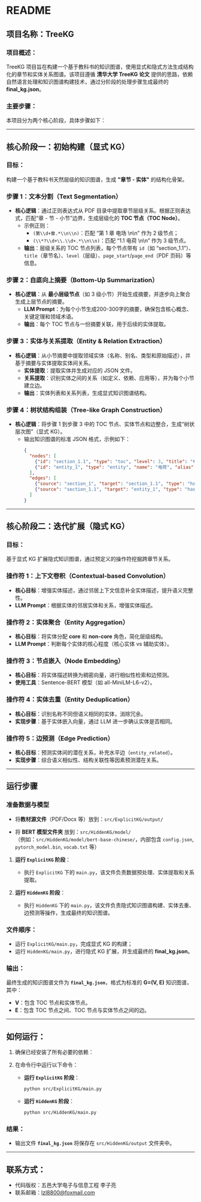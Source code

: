 # README

## 项目名称：TreeKG

### 项目概述：
TreeKG 项目旨在构建一个基于教科书的知识图谱，使用显式和隐式方法生成结构化的章节和实体关系图谱。该项目遵循 **清华大学 TreeKG 论文** 提供的思路，依赖自然语言处理和知识图谱构建技术，通过分阶段的处理步骤生成最终的 **final_kg.json**。

### 主要步骤：
本项目分为两个核心阶段，具体步骤如下：

---

## 核心阶段一：**初始构建（显式 KG）**

### 目标：
构建一个基于教科书天然层级的知识图谱，生成 **"章节 - 实体"** 的结构化骨架。

### 步骤 1：**文本分割（Text Segmentation）**
- **核心逻辑**：通过正则表达式从 PDF 目录中提取章节层级关系。根据正则表达式，匹配“章 - 节 - 小节”边界，生成层级化的 **TOC 节点（TOC Node）**。
  - 示例正则：
    - `(第\\d+章.*\\n\\n)`：匹配 “第 1 章 电场 \n\n” 作为 2 级节点；
    - `(\\*?\\d+\\.\\d+.*\\n\\n)`：匹配 “1.1 电荷 \n\n” 作为 3 级节点。
  - **输出**：层级关系的 TOC 节点列表，每个节点带有 `id`（如 “section_1.1”）、`title`（章节名）、`level`（层级）、`page_start`/`page_end`（PDF 页码）等信息。

### 步骤 2：**自底向上摘要（Bottom-Up Summarization）**
- **核心逻辑**：从 **最小层级节点**（如 3 级小节）开始生成摘要，并逐步向上聚合生成上层节点的摘要。
  - **LLM Prompt**：为每个小节生成200-300字的摘要，确保包含核心概念、关键定理和领域术语。
  - **输出**：每个 TOC 节点与一份摘要关联，用于后续的实体提取。

### 步骤 3：**实体与关系提取（Entity & Relation Extraction）**
- **核心逻辑**：从小节摘要中提取领域实体（名称、别名、类型和原始描述），并基于摘要与实体提取实体间关系。
  - **实体提取**：提取实体并生成对应的 JSON 文件。
  - **关系提取**：识别实体之间的关系（如定义、依赖、应用等），并为每个小节建立边。
  - **输出**：实体列表和关系列表，生成显式知识图谱结构。

### 步骤 4：**树状结构组装（Tree-like Graph Construction）**
- **核心逻辑**：将步骤 1 到步骤 3 中的 TOC 节点、实体节点和边整合，生成“树状层次图”（显式 KG）。
  - 输出知识图谱的标准 JSON 格式，示例如下：
    ```json
    {
      "nodes": [
        {"id": "section_1.1", "type": "toc", "level": 3, "title": "电荷", "summary": "..."},
        {"id": "entity_1", "type": "entity", "name": "电荷", "alias": [], "type": "物理概念", "description": "...", "section_id": "section_1.1", ...}
      ],
      "edges": [
        {"source": "section_1", "target": "section_1.1", "type": "has_subsection"},
        {"source": "section_1.1", "target": "entity_1", "type": "has_entity"}
      ]
    }
    ```

---

## 核心阶段二：**迭代扩展（隐式 KG）**

### 目标：
基于显式 KG 扩展隐式知识图谱，通过预定义的操作符挖掘跨章节关系。

### 操作符 1：**上下文卷积（Contextual-based Convolution）**
- **核心目标**：增强实体描述，通过邻居上下文信息补全实体描述，提升语义完整性。
- **LLM Prompt**：根据实体的邻居实体和关系，增强实体描述。

### 操作符 2：**实体聚合（Entity Aggregation）**
- **核心目标**：将实体分配 **core** 和 **non-core** 角色，简化层级结构。
- **LLM Prompt**：判断每个实体的核心程度（核心实体 vs 辅助实体）。

### 操作符 3：**节点嵌入（Node Embedding）**
- **核心目标**：将实体描述转换为稠密向量，进行相似性检索和边预测。
- **使用工具**：Sentence-BERT 模型（如 all-MiniLM-L6-v2）。

### 操作符 4：**实体去重（Entity Deduplication）**
- **核心目标**：识别名称不同但语义相同的实体，消除冗余。
- **实现步骤**：基于实体嵌入向量，通过 LLM 进一步确认实体是否相同。

### 操作符 5：**边预测（Edge Prediction）**
- **核心目标**：预测实体间的潜在关系，补充水平边（`entity_related`）。
- **实现步骤**：综合语义相似性、结构关联性等因素预测潜在关系。

---

## 运行步骤

### 准备数据与模型

- 将**教材源文件**（PDF/Docx 等）放到：`src/ExplicitKG/output/`
  
- 将 **BERT 模型文件夹** 放到：`src/HiddenKG/model/`  
  （例如：`src/HiddenKG/model/bert-base-chinese/`，内部包含 `config.json`, `pytorch_model.bin`, `vocab.txt` 等）

1. **运行 `ExplicitKG` 阶段**：
   - 执行 `ExplicitKG` 下的 `main.py`，该文件负责数据预处理、实体提取和关系提取。

2. **运行 `HiddenKG` 阶段**：
   - 执行 `HiddenKG` 下的 `main.py`，该文件负责隐式知识图谱构建、实体去重、边预测等操作，生成最终的知识图谱。

### 文件顺序：
- 运行 `ExplicitKG/main.py`，完成显式 KG 的构建；
- 运行 `HiddenKG/main.py`，进行隐式 KG 扩展，并生成最终的 **final_kg.json**。

### 输出：
最终生成的知识图谱文件为 **`final_kg.json`**，格式为标准的 **G=(V, E)** 知识图谱，其中：
- **V**：包含 TOC 节点和实体节点。
- **E**：包含 TOC 节点之间、TOC 节点与实体节点之间的边。

---


## 如何运行：

1. 确保已经安装了所有必要的依赖：
   


2. 在命令行中运行以下命令：
   - **运行 `ExplicitKG` 阶段**：
     ```bash
     python src/ExplicitKG/main.py
     ```

   - **运行 `HiddenKG` 阶段**：
     ```bash
     python src/HiddenKG/main.py
     ```

### 结果：
- 输出文件 **`final_kg.json`** 将保存在 `src/HiddenKG/output` 文件夹中。

---

## 联系方式：
- 代码版权：五邑大学电子与信息工程 李子亮
- 联系邮箱：lzl8800@foxmail.com

